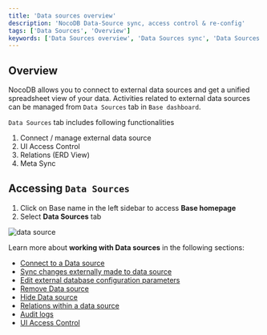 ```yaml
---
title: 'Data sources overview'
description: 'NocoDB Data-Source sync, access control & re-config'
tags: ['Data Sources', 'Overview']
keywords: ['Data Sources overview', 'Data Sources sync', 'Data Sources access control', 'Data Sources re-config']
---
```


## Overview

NocoDB allows you to connect to external data sources and get a unified spreadsheet view of your data. Activities related to external data sources can be managed from `Data Sources` tab in `Base dashboard`.

`Data Sources` tab includes following functionalities
1. Connect / manage external data source
2. UI Access Control
3. Relations (ERD View)
4. Meta Sync

## Accessing `Data Sources`

1. Click on Base name in the left sidebar to access **Base homepage**
2. Select **Data Sources** tab

![data source](/img/v2/data-source/data-source-list.png)

Learn more about **working with Data sources** in the following sections:
- [Connect to a Data source](/data-sources/connect-to-data-source)  
- [Sync changes externally made to data source](/data-sources/sync-with-data-source)  
- [Edit external database configuration parameters](/data-sources/actions-on-data-sources#edit-external-database-configuration-parameters)  
- [Remove Data source](/data-sources/actions-on-data-sources#remove-external-data-source)  
- [Hide Data source](/data-sources/actions-on-data-sources#data-source-visibility)
- [Relations within a data source](/data-sources/actions-on-data-sources#relations)  
- [Audit logs](/data-sources/actions-on-data-sources#audit-logs)  
- [UI Access Control](/data-sources/actions-on-data-sources#ui-access-control)  
